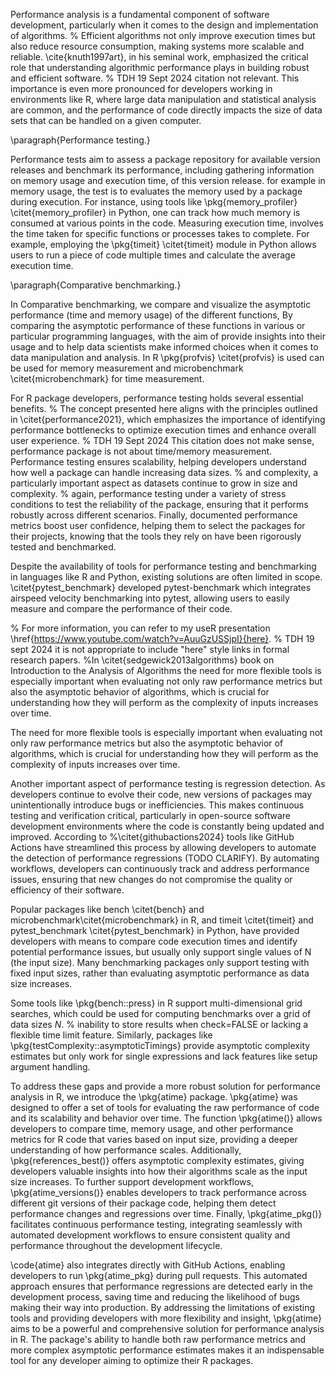 
Performance analysis is a fundamental component of software development, particularly when it comes to the design and implementation of algorithms. 
% Efficient algorithms not only improve execution times but also reduce resource consumption, making systems more scalable and reliable. \cite{knuth1997art}, in his seminal work, emphasized the critical role that understanding algorithmic performance plays in building robust and efficient software. 
% TDH 19 Sept 2024 citation not relevant.
This importance is even more pronounced for developers working in environments like R, where large data manipulation and statistical analysis are common, and the performance of code directly impacts the size of data sets that can be handled on a given computer.

\paragraph{Performance testing.}

Performance tests aim to assess a package repository for available version releases and benchmark its performance, including gathering information on memory usage and execution time, of this version release.
for example in memory usage, the test is to evaluates the memory used by a package during execution. For instance, using tools like \pkg{memory\_profiler} \citet{memory_profiler} in Python, one can track how much memory is consumed at various points in the code. Measuring execution time, involves the time taken for specific functions or processes takes to complete. For example, employing the \pkg{timeit} \citet{timeit} module in Python allows users to run a piece of code multiple times and calculate the average execution time.

\paragraph{Comparative benchmarking.}

In Comparative benchmarking, we compare and visualize the asymptotic performance (time and memory usage) of the different functions, By comparing the asymptotic performance of these functions in various or particular programming languages, with the aim of provide insights into their usage and to help data scientists make informed choices when it comes to data
manipulation and analysis. In R \pkg{profvis} \citet{profvis} is used can be used for memory measurement and microbenchmark \citet{microbenchmark} for time measurement.

For R package developers, performance testing holds several essential benefits. 
% The concept presented here aligns with the principles outlined in \citet{performance2021}, which emphasizes the importance of identifying performance bottlenecks to optimize execution times and enhance overall user experience. 
% TDH 19 Sept 2024 This citation does not make sense, performance package is not about time/memory measurement.
Performance testing ensures scalability, helping developers understand how well a package can handle increasing data sizes.
% and complexity, a particularly important aspect as datasets continue to grow in size and complexity. 
% again, performance testing under a variety of stress conditions to test the reliability of the package, ensuring that it performs robustly across different scenarios. 
Finally, documented performance metrics boost user confidence, helping them to select the packages for their projects, knowing that the tools they rely on have been rigorously tested and benchmarked.

Despite the availability of tools for performance testing and benchmarking in languages like R and Python, existing solutions are often limited in scope. 
\citet{pytest_benchmark} developed pytest-benchmark which integrates airspeed velocity benchmarking into pytest, allowing users to easily measure and compare the performance of their code.

% For more information, you can refer to my useR presentation \href{https://www.youtube.com/watch?v=AuuGzUSSjpI}{here}. 
% TDH 19 sept 2024 it is not appropriate to include "here" style links in formal research papers.
%In \citet{sedgewick2013algorithms} book on Introduction to the Analysis of Algorithms the need for more flexible tools is especially important when evaluating not only raw performance metrics but also the asymptotic behavior of algorithms, which is crucial for understanding how they will perform as the complexity of inputs increases over time.

The need for more flexible tools is especially important when evaluating not only raw performance metrics but also the asymptotic behavior of algorithms, which is crucial for understanding how they will perform as the complexity of inputs increases over time.

Another important aspect of performance testing is regression detection. As developers continue to evolve their code, new versions of packages may unintentionally introduce bugs or inefficiencies. This makes continuous testing and verification critical, particularly in open-source software development environments where the code is constantly being updated and improved. According to %\citet{githubactions2024} tools like GitHub Actions have streamlined this process by allowing developers to automate the detection of performance regressions (TODO CLARIFY).
By automating workflows, developers can continuously track and address performance issues, ensuring that new changes do not compromise the quality or efficiency of their software.

Popular packages like bench \citet{bench} and microbenchmark\citet{microbenchmark} in R, and timeit \citet{timeit} and pytest\_benchmark \citet{pytest_benchmark} in Python, have provided developers with means to compare code execution times and identify potential performance issues, but usually only support single values of N (the input size). Many benchmarking packages only support testing with fixed input sizes, rather than evaluating asymptotic performance as data size increases.

Some tools like \pkg{bench::press} in R support multi-dimensional grid searches, which could be used for computing benchmarks over a grid of data sizes $N$. 
% inability to store results when check=FALSE or  lacking a flexible time limit feature. 
Similarly, packages like \pkg{testComplexity::asymptoticTimings} provide asymptotic complexity estimates but only work for single expressions and lack features like setup argument handling.

To address these gaps and provide a more robust solution for performance analysis in R, we introduce the \pkg{atime} package. \pkg{atime} was designed to offer a set of tools for evaluating the raw performance of code and its scalability and behavior over time. The function \pkg{atime()} allows developers to compare time, memory usage, and other performance metrics for R code that varies based on input size, providing a deeper understanding of how performance scales. Additionally, \pkg{references\_best()} offers asymptotic complexity estimates, giving developers valuable insights into how their algorithms scale as the input size increases. To further support development workflows, \pkg{atime\_versions()} enables developers to track performance across different git versions of their package code, helping them detect performance changes and regressions over time. Finally, \pkg{atime\_pkg()} facilitates continuous performance testing, integrating seamlessly with automated development workflows to ensure consistent quality and performance throughout the development lifecycle.

\code{atime} also integrates directly with GitHub Actions, enabling developers to run \pkg{atime\_pkg} during pull requests. This automated approach ensures that performance regressions are detected early in the development process, saving time and reducing the likelihood of bugs making their way into production. By addressing the limitations of existing tools and providing developers with more flexibility and insight, \pkg{atime} aims to be a powerful and comprehensive solution for performance analysis in R. The package's ability to handle both raw performance metrics and more complex asymptotic performance estimates makes it an indispensable tool for any developer aiming to optimize their R packages.
